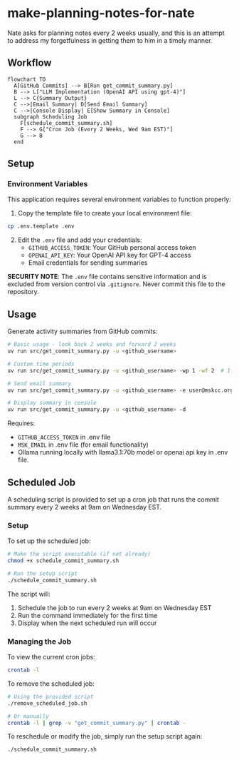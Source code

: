 # make-planning-notes-for-nate

Nate asks for planning notes every 2 weeks usually, and this is an attempt to address my forgetfulness in getting them to him in a timely manner.

## Workflow

```mermaid
flowchart TD
  A[GitHub Commits] --> B[Run get_commit_summary.py]
  B --> L["LLM Implementation (OpenAI API using gpt-4)"]
  L --> C{Summary Output}
  C -->|Email Summary| D[Send Email Summary]
  C -->|Console Display| E[Show Summary in Console]
  subgraph Scheduling Job
    F[schedule_commit_summary.sh]
    F --> G["Cron Job (Every 2 Weeks, Wed 9am EST)"]
    G --> B
  end
```

## Setup

### Environment Variables

This application requires several environment variables to function properly:

1. Copy the template file to create your local environment file:
```bash
cp .env.template .env
```

2. Edit the `.env` file and add your credentials:
   - `GITHUB_ACCESS_TOKEN`: Your GitHub personal access token
   - `OPENAI_API_KEY`: Your OpenAI API key for GPT-4 access
   - Email credentials for sending summaries

**SECURITY NOTE**: The `.env` file contains sensitive information and is excluded from version control via `.gitignore`. Never commit this file to the repository.

## Usage

Generate activity summaries from GitHub commits:

```bash
# Basic usage - look back 2 weeks and forward 2 weeks
uv run src/get_commit_summary.py -u <github_username>

# Custom time periods
uv run src/get_commit_summary.py -u <github_username> -wp 1 -wf 2  # 1 week past, 2 weeks future

# Send email summary
uv run src/get_commit_summary.py -u <github_username> -e user@mskcc.org

# Display summary in console
uv run src/get_commit_summary.py -u <github_username> -d
```

Requires:
- `GITHUB_ACCESS_TOKEN` in .env file
- `MSK_EMAIL` in .env file (for email functionality)
- Ollama running locally with llama3.1:70b model or openai api key in .env file.

## Scheduled Job

A scheduling script is provided to set up a cron job that runs the commit summary every 2 weeks at 9am on Wednesday EST.

### Setup

To set up the scheduled job:

```bash
# Make the script executable (if not already)
chmod +x schedule_commit_summary.sh

# Run the setup script
./schedule_commit_summary.sh
```

The script will:
1. Schedule the job to run every 2 weeks at 9am on Wednesday EST
2. Run the command immediately for the first time
3. Display when the next scheduled run will occur

### Managing the Job

To view the current cron jobs:
```bash
crontab -l
```

To remove the scheduled job:
```bash
# Using the provided script
./remove_scheduled_job.sh

# Or manually
crontab -l | grep -v "get_commit_summary.py" | crontab -
```

To reschedule or modify the job, simply run the setup script again:
```bash
./schedule_commit_summary.sh
```
